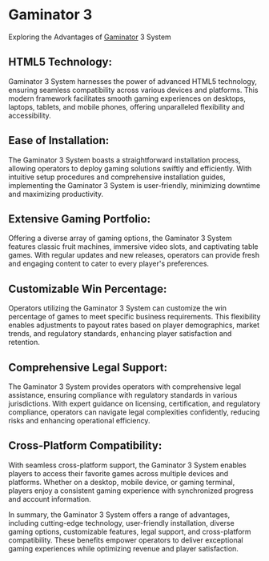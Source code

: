 # Gaminator 3
Exploring the Advantages of [Gaminator](https://www.gamsystem.org/en/) 3 System

## HTML5 Technology:
Gaminator 3 System harnesses the power of advanced HTML5 technology, ensuring seamless compatibility across various devices and platforms. This modern framework facilitates smooth gaming experiences on desktops, laptops, tablets, and mobile phones, offering unparalleled flexibility and accessibility.

## Ease of Installation:
The Gaminator 3 System boasts a straightforward installation process, allowing operators to deploy gaming solutions swiftly and efficiently. With intuitive setup procedures and comprehensive installation guides, implementing the Gaminator 3 System is user-friendly, minimizing downtime and maximizing productivity.

## Extensive Gaming Portfolio:
Offering a diverse array of gaming options, the Gaminator 3 System features classic fruit machines, immersive video slots, and captivating table games. With regular updates and new releases, operators can provide fresh and engaging content to cater to every player's preferences.

## Customizable Win Percentage:
Operators utilizing the Gaminator 3 System can customize the win percentage of games to meet specific business requirements. This flexibility enables adjustments to payout rates based on player demographics, market trends, and regulatory standards, enhancing player satisfaction and retention.

## Comprehensive Legal Support:
The Gaminator 3 System provides operators with comprehensive legal assistance, ensuring compliance with regulatory standards in various jurisdictions. With expert guidance on licensing, certification, and regulatory compliance, operators can navigate legal complexities confidently, reducing risks and enhancing operational efficiency.

## Cross-Platform Compatibility:
With seamless cross-platform support, the Gaminator 3 System enables players to access their favorite games across multiple devices and platforms. Whether on a desktop, mobile device, or gaming terminal, players enjoy a consistent gaming experience with synchronized progress and account information.

In summary, the Gaminator 3 System offers a range of advantages, including cutting-edge technology, user-friendly installation, diverse gaming options, customizable features, legal support, and cross-platform compatibility. These benefits empower operators to deliver exceptional gaming experiences while optimizing revenue and player satisfaction.
